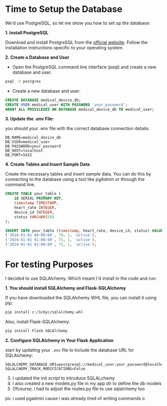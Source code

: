 # Time to Setup the Database

We'd use PostgreSQL, so let me show you how  to set up the database:

**1. Install PostgreSQL**

Download and install PostgreSQL from the [official website](https://www.postgresql.org/download/). Follow the installation instructions specific to your operating system.


**2. Create a Database and User**

* Open the PostgreSQL command line interface (psql) and create a new database and user.

```bash
psql -U postgres
```
* Create a new database and user:

```sql
CREATE DATABASE medical_device_db;
CREATE USER medical_user WITH PASSWORD 'your_password';
GRANT ALL PRIVILEGES ON DATABASE medical_device_db TO medical_user;
```

**3. Update the .env File:**

you should your .env file with the correct database connection details:

```plaintext
DB_NAME=medical_device_db
DB_USER=medical_user
DB_PASSWORD=your_password
DB_HOST=localhost
DB_PORT=5432
```

**4. Create Tables and Insert Sample Data**

Create the necessary tables and insert sample data. You can do this by connecting to the database using a tool like pgAdmin or through the command line.

```sql
CREATE TABLE your_table (
    id SERIAL PRIMARY KEY,
    timestamp TIMESTAMP,
    heart_rate INTEGER,
    device_id INTEGER,
    status VARCHAR(50)
);

INSERT INTO your_table (timestamp, heart_rate, device_id, status) VALUES
('2024-01-01 00:00:00', 70, 1, 'active'),
('2024-01-01 01:00:00', 75, 1, 'active'),
('2024-01-01 02:00:00', 72, 1, 'active');
```



# For testing Purposes

I decided to use SQLAlchemy. Which meant I'd install in the code and run:

**1. You should install SQLAlchemy and Flask-SQLAlchemy**

If you have downloaded the SQLAlchemy WHL file, you can install it using pip:

```bash
pip install c:/1cbyc/sqlalchemy.whl
```
Also, install Flask-SQLAlchemy:

```bash
pip install Flask-SQLAlchemy
```

**2. Configure SQLAlchemy in Your Flask Application**

start by updating your `.env` file to include the database URL for SQLAlchemy:

```plaintext
SQLALCHEMY_DATABASE_URI=postgresql://medical_user:your_password@localhost:5432/medical_device_db
SQLALCHEMY_TRACK_MODIFICATIONS=False
```

3. I updated the init script to introduce SQLALchemy
4. I also created a new models.py file in my app dir to define the db models
5. Ofcourse, i had to adjust the routes.py file to use sqlalchemy too

ps: i used pgadmin cause i was already tired of writing commands o
